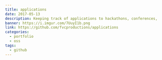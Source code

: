 ```yaml
---
title: applications
date: 2017-05-13
description: Keeping track of applications to hackathons, conferences, scholarships, etc. 📝️
banner: https://i.imgur.com/7UuyI1b.png
link: https://github.com/fvcproductions/applications
categories:
  - portfolio
  - oss
tags:
  - github
---
```

